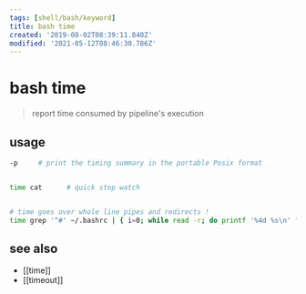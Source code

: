 ```yaml
---
tags: [shell/bash/keyword]
title: bash time
created: '2019-08-02T08:39:11.840Z'
modified: '2021-05-12T08:46:30.786Z'
---
```


# bash time

> report time consumed by pipeline's execution

## usage
```sh
-p     # print the timing summary in the portable Posix format


time cat      # quick stop watch


# time goes over whole line pipes and redirects !
time grep '^#' ~/.bashrc | { i=0; while read -r; do printf '%4d %s\n' "$((++i))" "$REPLY"; done; } > bashrc_numbered 2>/dev/null
```

## see also
- [[time]]
- [[timeout]]
